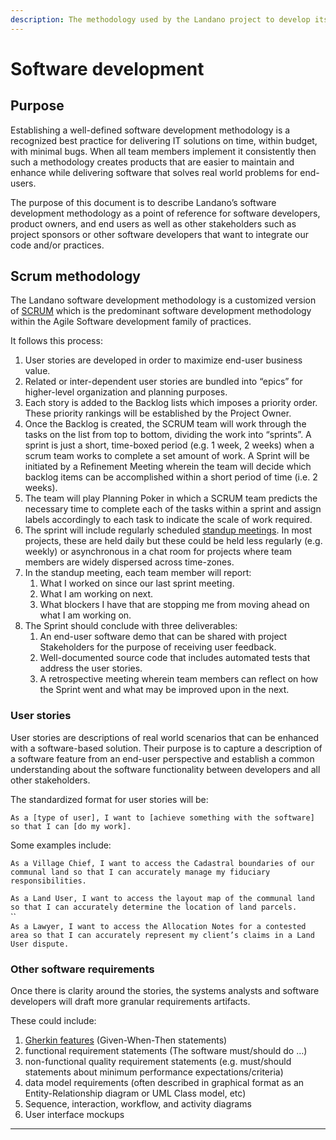 ```yaml
---
description: The methodology used by the Landano project to develop its software
---
```


# Software development

## Purpose

Establishing a well-defined software development methodology is a recognized best practice for delivering IT solutions on time, within budget, with minimal bugs. When all team members implement it consistently then such a methodology creates products that are easier to maintain and enhance while delivering software that solves real world problems for end-users.

The purpose of this document is to describe Landano’s software development methodology as a point of reference for software developers, product owners, and end users as well as other stakeholders such as project sponsors or other software developers that want to integrate our code and/or practices.

## Scrum methodology

The Landano software development methodology is a customized version of [SCRUM](https://www.atlassian.com/agile/scrum) which is the predominant software development methodology within the Agile Software development family of practices.

It follows this process:

1. User stories are developed in order to maximize end-user business value.
2. Related or inter-dependent user stories are bundled into “epics” for higher-level organization and planning purposes.
3. Each story is added to the Backlog lists which imposes a priority order. These priority rankings will be established by the Project Owner.
4. Once the Backlog is created, the SCRUM team will work through the tasks on the list from top to bottom, dividing the work into “sprints”. A sprint is just a short, time-boxed period (e.g. 1 week, 2 weeks) when a scrum team works to complete a set amount of work. A Sprint will be initiated by a Refinement Meeting wherein the team will decide which backlog items can be accomplished within a short period of time (i.e. 2 weeks).
5. The team will play Planning Poker in which a SCRUM team predicts the necessary time to complete each of the tasks within a sprint and assign labels accordingly to each task to indicate the scale of work required.
6. The sprint will include regularly scheduled [standup meetings](https://www.atlassian.com/agile/scrum/standups). In most projects, these are held daily but these could be held less regularly (e.g. weekly) or asynchronous in a chat room for projects where team members are widely dispersed across time-zones.
7. In the standup meeting, each team member will report:
   1. What I worked on since our last sprint meeting.&#x20;
   2. What I am working on next.&#x20;
   3. What blockers I have that are stopping me from moving ahead on what I am working on.
8. The Sprint should conclude with three deliverables:
   1. An end-user software demo that can be shared with project Stakeholders for the purpose of receiving user feedback.
   2. Well-documented source code that includes automated tests that address the user stories.
   3. A retrospective meeting wherein team members can reflect on how the Sprint went and what may be improved upon in the next.

### User stories

User stories are descriptions of real world scenarios that can be enhanced with a software-based solution. Their purpose is to capture a description of a software feature from an end-user perspective and establish a common understanding about the software functionality between developers and all other stakeholders.

The standardized format for user stories will be:

`As a [type of user], I want to [achieve something with the software] so that I can [do my work].`

Some examples include:

`As a Village Chief, I want to access the Cadastral boundaries of our communal land so that I can accurately manage my fiduciary responsibilities.`

`As a Land User, I want to access the layout map of the communal land so that I can accurately determine the location of land parcels.`\
``\
`As a Lawyer, I want to access the Allocation Notes for a contested area so that I can accurately represent my client’s claims in a Land User dispute.`

### Other software requirements

Once there is clarity around the stories, the systems analysts and software developers will draft more granular requirements artifacts.&#x20;

These could include:&#x20;

1. [Gherkin features](https://www.tutorialspoint.com/behavior\_driven\_development/behavior\_driven\_development\_gherkin.htm) (Given-When-Then statements)&#x20;
2. functional requirement statements (The software must/should do …)&#x20;
3. non-functional quality requirement statements (e.g. must/should statements about minimum performance expectations/criteria)&#x20;
4. data model requirements (often described in graphical format as an Entity-Relationship diagram or UML Class model, etc)&#x20;
5. Sequence, interaction, workflow, and activity diagrams&#x20;
6. User interface mockups

****
